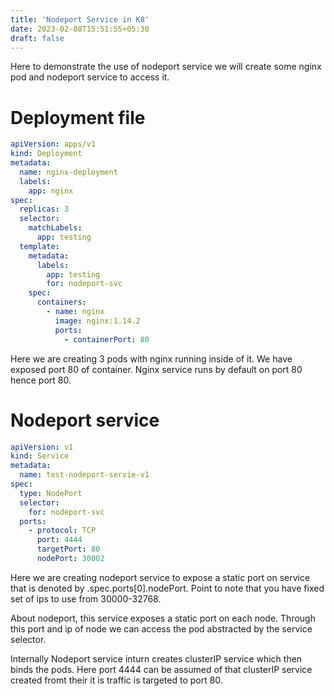 ```yaml
---
title: 'Nodeport Service in K8'
date: 2023-02-08T15:51:55+05:30
draft: false
---
```


Here to demonstrate the use of nodeport service we will create some nginx pod and nodeport service to access it.

# Deployment file

```yml
apiVersion: apps/v1
kind: Deployment
metadata:
  name: nginx-deployment
  labels:
    app: nginx
spec:
  replicas: 3
  selector:
    matchLabels:
      app: testing
  template:
    metadata:
      labels:
        app: testing
        for: nodeport-svc
    spec:
      containers:
        - name: nginx
          image: nginx:1.14.2
          ports:
            - containerPort: 80
```

Here we are creating 3 pods with nginx running inside of it. We have exposed port 80 of container.
Nginx service runs by default on port 80 hence port 80.

# Nodeport service

```yml
apiVersion: v1
kind: Service
metadata:
  name: test-nodeport-servie-v1
spec:
  type: NodePort
  selector:
    for: nodeport-svc
  ports:
    - protocol: TCP
      port: 4444
      targetPort: 80
      nodePort: 30002
```

Here we are creating nodeport service to expose a static port on service that is denoted by .spec.ports[0].nodePort.
Point to note that you have fixed set of ips to use from 30000-32768.

About nodeport, this service exposes a static port on each node. Through this port and ip of node we can access the pod abstracted by the service selector.

Internally Nodeport service inturn creates clusterIP service which then binds the pods. Here port 4444 can be assumed of that clusterIP service created fromt their it is traffic is targeted to port 80.
